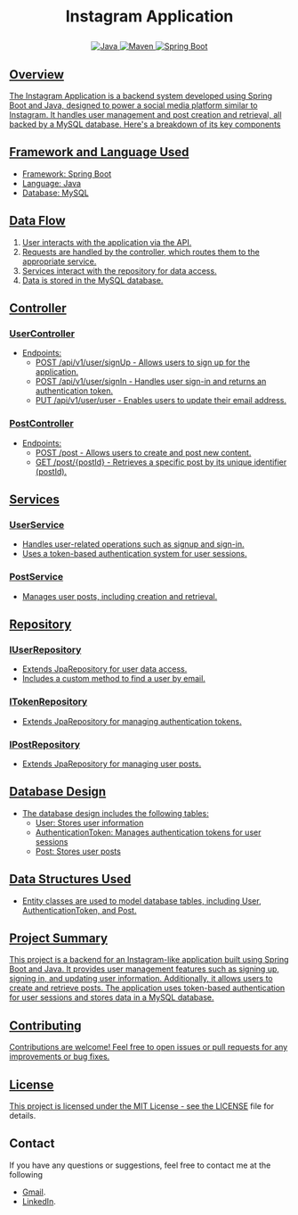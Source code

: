 # <p align = "center"> Instagram Application </p>
<p align="center">
<a href="Java url">
    <img alt="Java" src="https://img.shields.io/badge/Java->=8-purple.svg" />
</a>
<a href="Maven url" >
    <img alt="Maven" src="https://img.shields.io/badge/maven-3.0.5-blue.svg" />
</a>
<a href="Spring Boot url" >
    <img alt="Spring Boot" src="https://img.shields.io/badge/Spring Boot-3.1.3-yellow.svg" />
</p>

## Overview
The Instagram Application is a backend system developed using Spring Boot and Java, designed to power a social media platform similar to Instagram. It handles user management and post creation and retrieval, all backed by a MySQL database. Here's a breakdown of its key components
## Framework and Language Used
- Framework: Spring Boot
- Language: Java
- Database: MySQL

## Data Flow
1. User interacts with the application via the API.
2. Requests are handled by the controller, which routes them to the appropriate service.
3. Services interact with the repository for data access.
4. Data is stored in the MySQL database.

## Controller
### UserController
- Endpoints:
  - POST /api/v1/user/signUp - Allows users to sign up for the application.
  - POST /api/v1/user/signIn - Handles user sign-in and returns an authentication token.
  - PUT /api/v1/user/user - Enables users to update their email address.

### PostController
- Endpoints:
  - POST /post - Allows users to create and post new content.
  - GET /post/{postId} - Retrieves a specific post by its unique identifier (postId).

## Services
### UserService
- Handles user-related operations such as signup and sign-in.
- Uses a token-based authentication system for user sessions.

### PostService
- Manages user posts, including creation and retrieval.

## Repository
### IUserRepository
- Extends JpaRepository for user data access.
- Includes a custom method to find a user by email.

### ITokenRepository
- Extends JpaRepository for managing authentication tokens.

### IPostRepository
- Extends JpaRepository for managing user posts.

## Database Design
- The database design includes the following tables:
  - User: Stores user information
  - AuthenticationToken: Manages authentication tokens for user sessions
  - Post: Stores user posts

## Data Structures Used
- Entity classes are used to model database tables, including User, AuthenticationToken, and Post.

## Project Summary
This project is a backend for an Instagram-like application built using Spring Boot and Java. It provides user management features such as signing up, signing in, and updating user information. Additionally, it allows users to create and retrieve posts. The application uses token-based authentication for user sessions and stores data in a MySQL database.

## Contributing

Contributions are welcome! Feel free to open issues or pull requests for any improvements or bug fixes.

## License

This project is licensed under the MIT License - see the [LICENSE](LICENSE) file for details.

## Contact

If you have any questions or suggestions, feel free to contact me at the following
- [Gmail](saravanad2401@gmail.com).
- [LinkedIn](https://www.linkedin.com/in/saravanad2401/).
